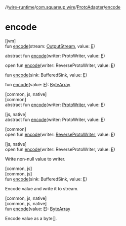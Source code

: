 //[wire-runtime](../../../index.md)/[com.squareup.wire](../index.md)/[ProtoAdapter](index.md)/[encode](encode.md)

# encode

[jvm]\
fun [encode](encode.md)(stream: [OutputStream](https://docs.oracle.com/javase/8/docs/api/java/io/OutputStream.html), value: [E](index.md))

abstract fun [encode](encode.md)(writer: ProtoWriter, value: [E](index.md))

open fun [encode](encode.md)(writer: ReverseProtoWriter, value: [E](index.md))

fun [encode](encode.md)(sink: BufferedSink, value: [E](index.md))

fun [encode](encode.md)(value: [E](index.md)): [ByteArray](https://kotlinlang.org/api/latest/jvm/stdlib/kotlin/-byte-array/index.html)

[common, js, native]\
[common]\
abstract fun [encode](encode.md)(writer: [ProtoWriter](../-proto-writer/index.md), value: [E](index.md))

[js, native]\
abstract fun [encode](encode.md)(writer: ProtoWriter, value: [E](index.md))

[common]\
open fun [encode](encode.md)(writer: [ReverseProtoWriter](../-reverse-proto-writer/index.md), value: [E](index.md))

[js, native]\
open fun [encode](encode.md)(writer: ReverseProtoWriter, value: [E](index.md))

Write non-null value to writer.

[common, js]\
[common, js]\
fun [encode](encode.md)(sink: BufferedSink, value: [E](index.md))

Encode value and write it to stream.

[common, js, native]\
[common, js, native]\
fun [encode](encode.md)(value: [E](index.md)): [ByteArray](https://kotlinlang.org/api/latest/jvm/stdlib/kotlin/-byte-array/index.html)

Encode value as a byte[].

